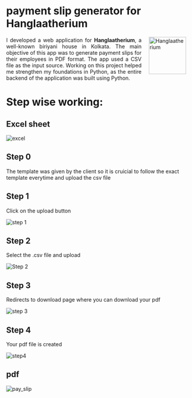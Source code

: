 # payment slip generator for Hanglaatherium

<p align="justify">
  <img src="https://github.com/ShopnoBanerjee/payment_slip_generator/assets/158451331/c8d1c1cb-f2ab-4f74-af45-113972c2b77e" alt="Hanglaatherium" align="right" width="100" hspace="20">
  I developed a web application for <strong>Hanglaatherium</strong>, a well-known biriyani house in Kolkata. The main objective of this app was to generate payment slips for their employees in PDF format. The app used a CSV file as the input source. Working on this project helped me strengthen my foundations in Python, as the entire backend of the application was built using Python.
</p>


# Step wise working:

## Excel sheet

![excel](https://github.com/ShopnoBanerjee/payment-slip-generator/assets/158451331/bf169982-6de0-4583-bcd4-6619a8d42bac)


## Step 0
The template was given by the client so it is cruicial to follow the exact template everytime and upload the csv file

## Step 1
Click on the upload button

![step 1](https://github.com/ShopnoBanerjee/payment-slip-generator/assets/158451331/08758975-b3ac-4670-b161-fa47471a9dc2)

## Step 2
Select the .csv file and upload

![Step 2](https://github.com/ShopnoBanerjee/payment-slip-generator/assets/158451331/388d0b8f-885c-45b6-a59c-a4b5473b876b)

## Step 3
Redirects to download page where you can download your pdf

![step 3](https://github.com/ShopnoBanerjee/payment-slip-generator/assets/158451331/28a01be7-c625-4ca2-895f-4f01a0ad2f03)

## Step 4 
Your pdf file is created

![step4](https://github.com/ShopnoBanerjee/payment-slip-generator/assets/158451331/bad73891-5c77-4fb0-98c3-f58a6e65c7e8)

## pdf
![pay_slip](https://github.com/ShopnoBanerjee/payment-slip-generator/assets/158451331/945f5f97-9ead-4795-8d3a-5881b019b276)



